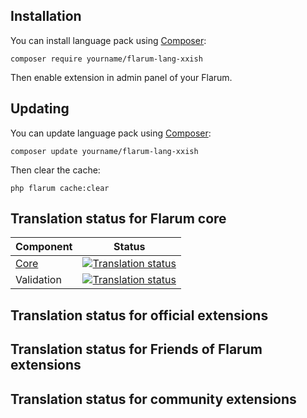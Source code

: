 ## Installation

You can install language pack using [Composer](https://getcomposer.org/):

```console
composer require yourname/flarum-lang-xxish
```

Then enable extension in admin panel of your Flarum.


## Updating

You can update language pack using [Composer](https://getcomposer.org/):

```console
composer update yourname/flarum-lang-xxish
```

Then clear the cache:

```console
php flarum cache:clear
```


## Translation status for Flarum core

| Component | Status |
| --- | --- |
| [Core](https://github.com/flarum/core) | [![Translation status](https://weblate.rob006.net/widgets/flarum/xx/core/svg-badge.svg)](https://weblate.rob006.net/projects/flarum/core/xx/) |
| Validation | [![Translation status](https://weblate.rob006.net/widgets/flarum/xx/validation/svg-badge.svg)](https://weblate.rob006.net/projects/flarum/validation/xx/) |


## Translation status for official extensions

<!-- flarum-extensions-list-start -->
<!-- flarum-extensions-list-stop -->


## Translation status for Friends of Flarum extensions

<!-- fof-extensions-list-start -->
<!-- fof-extensions-list-stop -->


## Translation status for community extensions

<!-- various-extensions-list-start -->
<!-- various-extensions-list-stop -->
